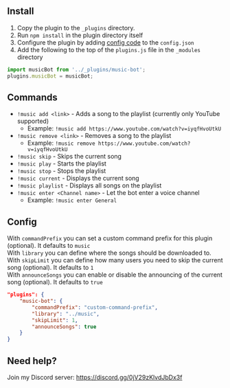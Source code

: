 Install
---
1. Copy the plugin to the `_plugins` directory.
2. Run `npm install` in the plugin directory itself
3. Configure the plugin by adding [config code](#config) to the `config.json`
4. Add the following to the top of the `plugins.js` file in the `_modules` directory

```javascript
import musicBot from '../_plugins/music-bot';
plugins.musicBot = musicBot;
```

Commands
---
* `!music add <link>` - Adds a song to the playlist (currently only YouTube supported)
    + Example: `!music add https://www.youtube.com/watch?v=iyqfHvoUtkU`
* `!music remove <link>` - Removes a song to the playlist
    + Example: `!music remove https://www.youtube.com/watch?v=iyqfHvoUtkU`
* `!music skip` - Skips the current song
* `!music play` - Starts the playlist
* `!music stop` - Stops the playlist
* `!music current` - Displays the current song
* `!music playlist` - Displays all songs on the playlist
* `!music enter <Channel name>` - Let the bot enter a voice channel
    + Example: `!music enter General`

Config
---
With `commandPrefix` you can set a custom command prefix for this plugin (optional). It defaults to `music`  
With `library` you can define where the songs should be downloaded to.  
With `skipLimit` you can define how many users you need to skip the current song (optional). It defaults to `1`  
With `announceSongs` you can enable or disable the announcing of the current song (optional). It defaults to `true`

```json
"plugins": {
    "music-bot": {
        "commandPrefix": "custom-command-prefix",
        "library": "../music",
        "skipLimit": 1,
        "announceSongs": true
    }
}
```

Need help?
---
Join my Discord server: https://discord.gg/0jV29zKlvdJbDx3f
